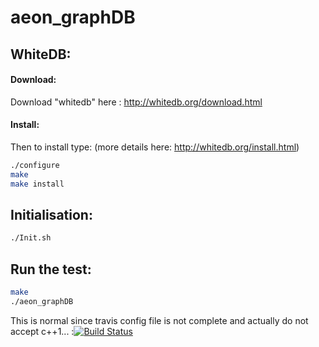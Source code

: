 # aeon_graphDB


## WhiteDB:

#### Download:
Download "whitedb" here : http://whitedb.org/download.html

#### Install:
Then to install type: (more details here: http://whitedb.org/install.html)
```bash
./configure
make
make install
```

## Initialisation:
```bash
./Init.sh
```

## Run the test:

```bash
make
./aeon_graphDB
```


This is normal since travis config file is not complete and actually do not accept c++1... :[![Build Status](https://travis-ci.org/yxdunc/aeon_graphDB.svg)](https://travis-ci.org/yxdunc/aeon_graphDB)

